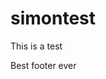 # simontest
<!--This is a test change to the Readme document-->

<p>This is a test</p>

<!--I am testing this file-->

<footer>
  <p>Best footer ever</p>
</footer>